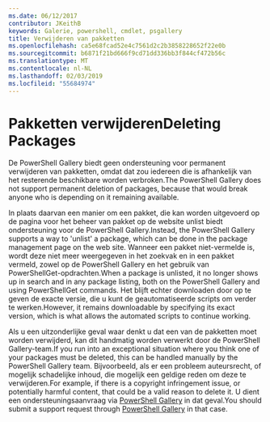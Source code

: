 ```yaml
---
ms.date: 06/12/2017
contributor: JKeithB
keywords: Galerie, powershell, cmdlet, psgallery
title: Verwijderen van pakketten
ms.openlocfilehash: ca5e68fcad52e4c7561d2c2b3858228652f22e0b
ms.sourcegitcommit: b6871f21bd666f9cd71dd336bb3f844cf472b56c
ms.translationtype: MT
ms.contentlocale: nl-NL
ms.lasthandoff: 02/03/2019
ms.locfileid: "55684974"
---
```

# <a name="deleting-packages"></a><span data-ttu-id="0f7ef-103">Pakketten verwijderen</span><span class="sxs-lookup"><span data-stu-id="0f7ef-103">Deleting Packages</span></span>

<span data-ttu-id="0f7ef-104">De PowerShell Gallery biedt geen ondersteuning voor permanent verwijderen van pakketten, omdat dat zou iedereen die is afhankelijk van het resterende beschikbare worden verbroken.</span><span class="sxs-lookup"><span data-stu-id="0f7ef-104">The PowerShell Gallery does not support permanent deletion of packages, because that would break anyone who is depending on it remaining available.</span></span>

<span data-ttu-id="0f7ef-105">In plaats daarvan een manier om een pakket, die kan worden uitgevoerd op de pagina voor het beheer van pakket op de website unlist biedt ondersteuning voor de PowerShell Gallery.</span><span class="sxs-lookup"><span data-stu-id="0f7ef-105">Instead, the PowerShell Gallery supports a way to 'unlist' a package, which can be done in the package management page on the web site.</span></span>
<span data-ttu-id="0f7ef-106">Wanneer een pakket niet-vermelde is, wordt deze niet meer weergegeven in het zoekvak en in een pakket vermeld, zowel op de PowerShell Gallery en het gebruik van PowerShellGet-opdrachten.</span><span class="sxs-lookup"><span data-stu-id="0f7ef-106">When a package is unlisted, it no longer shows up in search and in any package listing, both on the PowerShell Gallery and using PowerShellGet commands.</span></span>
<span data-ttu-id="0f7ef-107">Het blijft echter downloaden door op te geven de exacte versie, die u kunt de geautomatiseerde scripts om verder te werken.</span><span class="sxs-lookup"><span data-stu-id="0f7ef-107">However, it remains downloadable by specifying its exact version, which is what allows the automated scripts to continue working.</span></span>

<span data-ttu-id="0f7ef-108">Als u een uitzonderlijke geval waar denkt u dat een van de pakketten moet worden verwijderd, kan dit handmatig worden verwerkt door de PowerShell Gallery-team.</span><span class="sxs-lookup"><span data-stu-id="0f7ef-108">If you run into an exceptional situation where you think one of your packages must be deleted, this can be handled manually by the PowerShell Gallery team.</span></span>
<span data-ttu-id="0f7ef-109">Bijvoorbeeld, als er een probleem auteursrecht, of mogelijk schadelijke inhoud, die mogelijk een geldige reden om deze te verwijderen.</span><span class="sxs-lookup"><span data-stu-id="0f7ef-109">For example, if there is a copyright infringement issue, or potentially harmful content, that could be a valid reason to delete it.</span></span>
<span data-ttu-id="0f7ef-110">U dient een ondersteuningsaanvraag via [PowerShell Gallery](http://www.PowerShellGallery.com) in dat geval.</span><span class="sxs-lookup"><span data-stu-id="0f7ef-110">You should submit a support request through [PowerShell Gallery](http://www.PowerShellGallery.com) in that case.</span></span>
